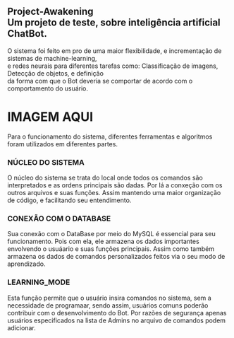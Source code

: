 ## Project-Awakening<br>Um projeto de teste, sobre inteligência artificial ChatBot.
O sistema foi feito em pro de uma maior flexibilidade, e incrementação de sistemas de machine-learning,<br>e redes neurais para diferentes tarefas como: Classificação de imagens, Detecção de objetos, e definição<br>da forma com que o Bot deveria se comportar de acordo com o comportamento do usuário.
# IMAGEM AQUI
Para o funcionamento do sistema, diferentes ferramentas e algoritmos foram utilizados em diferentes partes.
### NÚCLEO DO SISTEMA
O núcleo do sistema se trata do local onde todos os comandos são interpretados e as ordens principais são dadas.
Por lá a conxeção com os outros arquivos e suas funções. Assim mantendo uma maior organização de código, e facilitando seu entendimento.
### CONEXÃO COM O DATABASE
Sua conexão com o DataBase por meio do MySQL é essencial para seu funcionamento.
Pois com ela, ele armazena os dados importantes envolvendo o usuáario e suas funções principais.
Assim como também armazena os dados de comandos personalizados feitos via o seu modo de aprendizado.
### LEARNING_MODE
Esta função permite que o usuário insira comandos no sistema, sem a necessidade de programaar, sendo assim, usuários comuns poderão contribuir com o desenvolvimento do Bot.
Por razões de segurança apenas usuários especificados na lista de Admins no arquivo de comandos podem adicionar.
